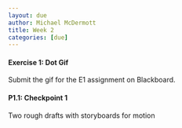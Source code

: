 ```yaml
---
layout: due
author: Michael McDermott
title: Week 2
categories: [due]
---
```

#### Exercise 1: Dot Gif
Submit the gif for the E1 assignment on Blackboard.

#### P1.1: Checkpoint 1
Two rough drafts with storyboards for motion
